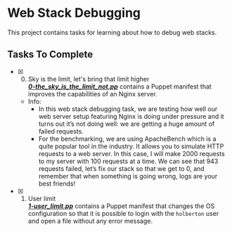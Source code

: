 # Web Stack Debugging

This project contains tasks for learning about how to debug web stacks.

## Tasks To Complete

+ [x] 0. Sky is the limit, let's bring that limit higher<br/>_**[0-the_sky_is_the_limit_not.pp](0-the_sky_is_the_limit_not.pp)**_ contains a Puppet manifest that improves the capabilities of an Nginx server.
  + Info:
    + In this web stack debugging task, we are testing how well our web server setup featuring Nginx is doing under pressure and it turns out it’s not doing well: we are getting a huge amount of failed requests.
    + For the benchmarking, we are using ApacheBench which is a quite popular tool in the industry. It allows you to simulate HTTP requests to a web server. In this case, I will make 2000 requests to my server with 100 requests at a time. We can see that 943 requests failed, let’s fix our stack so that we get to 0, and remember that when something is going wrong, logs are your best friends!

+ [x] 1. User limit<br/>_**[1-user_limit.pp](1-user_limit.pp)**_ contains a Puppet manifest that changes the OS configuration so that it is possible to login with the `holberton` user and open a file without any error message.

